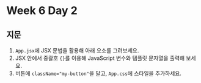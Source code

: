 # Week 6 Day 2

## 지문

1. `App.jsx`에 JSX 문법을 활용해 아래 요소를 그려보세요.
2. JSX 안에서 중괄호 `{}`를 이용해 JavaScript 변수와 템플릿 문자열을 출력해 보세요.
3. 버튼에 `className="my-button"`을 달고, `App.css`에 스타일을 추가하세요.
